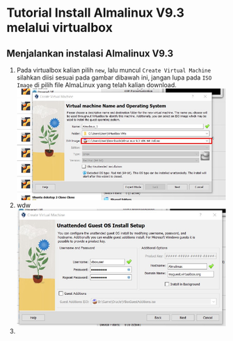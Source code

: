 # Tutorial Install Almalinux V9.3 melalui virtualbox

## Menjalankan instalasi Almalinux V9.3
1. Pada virtualbox kalian pilih `new`, lalu muncul `Create Virtual Machine` silahkan diisi sesuai pada gambar dibawah ini, jangan lupa pada `ISO Image` di pilih file AlmaLinux yang telah kalian download.
![1](1.jpg)
2. wdw
![2](2.jpg)
3. 
